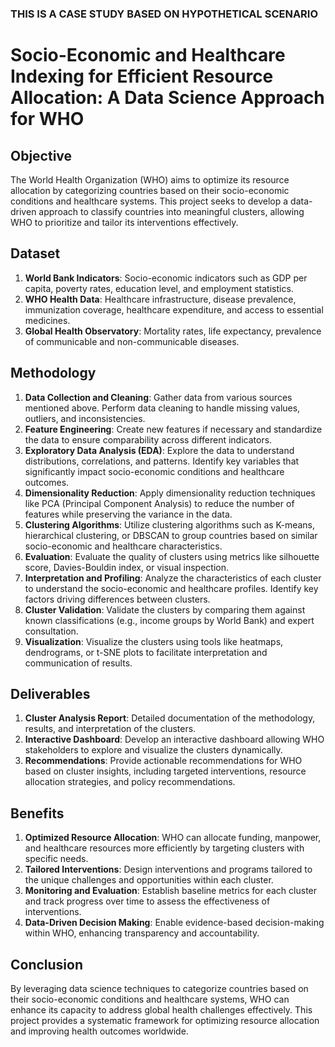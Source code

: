 ### THIS IS A CASE STUDY BASED ON HYPOTHETICAL SCENARIO
# Socio-Economic and Healthcare Indexing for Efficient Resource Allocation: A Data Science Approach for WHO

## Objective
The World Health Organization (WHO) aims to optimize its resource allocation by categorizing countries based on their socio-economic conditions and healthcare systems. This project seeks to develop a data-driven approach to classify countries into meaningful clusters, allowing WHO to prioritize and tailor its interventions effectively.

## Dataset
1. **World Bank Indicators**: Socio-economic indicators such as GDP per capita, poverty rates, education level, and employment statistics.
2. **WHO Health Data**: Healthcare infrastructure, disease prevalence, immunization coverage, healthcare expenditure, and access to essential medicines.
3. **Global Health Observatory**: Mortality rates, life expectancy, prevalence of communicable and non-communicable diseases.

## Methodology
1. **Data Collection and Cleaning**: Gather data from various sources mentioned above. Perform data cleaning to handle missing values, outliers, and inconsistencies.
2. **Feature Engineering**: Create new features if necessary and standardize the data to ensure comparability across different indicators.
3. **Exploratory Data Analysis (EDA)**: Explore the data to understand distributions, correlations, and patterns. Identify key variables that significantly impact socio-economic conditions and healthcare outcomes.
4. **Dimensionality Reduction**: Apply dimensionality reduction techniques like PCA (Principal Component Analysis) to reduce the number of features while preserving the variance in the data.
5. **Clustering Algorithms**: Utilize clustering algorithms such as K-means, hierarchical clustering, or DBSCAN to group countries based on similar socio-economic and healthcare characteristics.
6. **Evaluation**: Evaluate the quality of clusters using metrics like silhouette score, Davies-Bouldin index, or visual inspection.
7. **Interpretation and Profiling**: Analyze the characteristics of each cluster to understand the socio-economic and healthcare profiles. Identify key factors driving differences between clusters.
8. **Cluster Validation**: Validate the clusters by comparing them against known classifications (e.g., income groups by World Bank) and expert consultation.
9. **Visualization**: Visualize the clusters using tools like heatmaps, dendrograms, or t-SNE plots to facilitate interpretation and communication of results.

## Deliverables
1. **Cluster Analysis Report**: Detailed documentation of the methodology, results, and interpretation of the clusters.
2. **Interactive Dashboard**: Develop an interactive dashboard allowing WHO stakeholders to explore and visualize the clusters dynamically.
3. **Recommendations**: Provide actionable recommendations for WHO based on cluster insights, including targeted interventions, resource allocation strategies, and policy recommendations.

## Benefits
1. **Optimized Resource Allocation**: WHO can allocate funding, manpower, and healthcare resources more efficiently by targeting clusters with specific needs.
2. **Tailored Interventions**: Design interventions and programs tailored to the unique challenges and opportunities within each cluster.
3. **Monitoring and Evaluation**: Establish baseline metrics for each cluster and track progress over time to assess the effectiveness of interventions.
4. **Data-Driven Decision Making**: Enable evidence-based decision-making within WHO, enhancing transparency and accountability.

## Conclusion
By leveraging data science techniques to categorize countries based on their socio-economic conditions and healthcare systems, WHO can enhance its capacity to address global health challenges effectively. This project provides a systematic framework for optimizing resource allocation and improving health outcomes worldwide.
